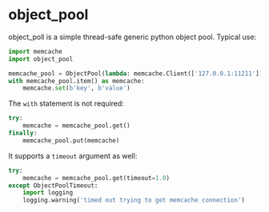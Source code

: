 object_pool
===========

object_poll is a simple thread-safe generic python object pool. Typical use:

```python
import memcache
import object_pool

memcache_pool = ObjectPool(lambda: memcache.Client(['127.0.0.1:11211']), max_size=10)
with memcache_pool.item() as memcache:
    memcache.set(b'key', b'value')
```

The `with` statement is not required:

```python
try:
    memcache = memcache_pool.get()
finally:
    memcache_pool.put(memcache)
```

It supports a `timeout` argument as well:

```python
try:
    memcache = memcache_pool.get(timeout=1.0)
except ObjectPoolTimeout:
    import logging
    logging.warning('timed out trying to get memcache connection')
```
